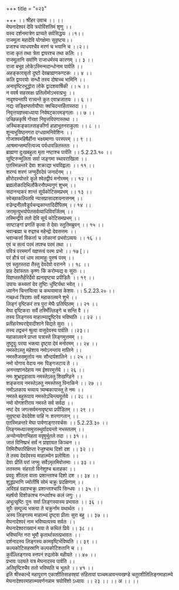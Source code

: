 +++
title = "०२३"

+++
।। श्रीहर उवाच ।। ।।  
मेघनादेश्वरं देवि त्रयोविंशतिमं शृणु ।।  
यस्य दर्शनमात्रेण प्राप्यते सर्वसिद्धयः ।।१।।  
राजमूला महादेवि योगक्षेमाः सुवृष्टयः।।  
प्रजाश्च व्याधयश्चैव मरणं च भयानि च ।।२।।  
राजा कृतं तथा त्रेता द्वापरश्च तथा कलिः ।।  
राजमूलानि सर्वाणि राजाधर्मस्य कारणम् ।। ३ ।।  
राजा बभूव लोकेऽस्मिन्मदान्धोनाम पार्वति ।।  
अहङ्कारावृतो दुष्टो देवब्राह्मणकण्टकः ।। ४ ।।  
कलि द्वापरयोः सन्धौ तस्य दोषाच्च भामिनि ।।  
अनावृष्टिरभूद्धोरा लोके द्वादशवार्षिकी ।। ५ ।।  
न ववर्ष सहस्राक्षः प्रतिलोमोऽभवत्प्रभुः ।।  
नादृश्यन्तापि रात्र्यन्ते कुत एवाभ्रजातयः ।। ६ ।।  
नद्यः सङ्क्षिप्ततोयौघाः क्वचिदन्तर्हितास्तदा ।।  
निवृत्तयज्ञस्वाध्याया निर्वषट्कारमङ्गलाः ।। ७ ।।  
उच्छिन्नकृषि गोरक्षा निवृत्तविपणास्तथा ।।  
अस्थिकङ्कालसङ्कीर्णा हाहाभूतनराकुलाः ।। ८ ।।  
शून्यभूयिष्ठनगरा दग्धग्रामनिवेशिनः ।।  
गोजाश्वमहिषैर्हीना भक्ष्यमाणाः परस्परम् ।। ९ ।।  
आश्रमान्सम्परित्यज्य पर्यधावन्नितस्ततः ।।  
ब्राह्मणा दुःखबहुला मृता नष्टाश्च पार्वति ।। 5.2.23.१० ।।  
सूष्टिरुन्मूलिता सर्वा जङ्गमा स्थावराखिला ।।  
एतस्मिन्नन्तरे देवाः शक्राद्या भयविह्वलाः ।। ११ ।।  
शरण्यं शरणं जग्मुर्देवदेवं जनार्दनम् ।।  
क्षीरोदस्योत्तरे कूले श्वेतद्वीपं मनोरमम् ।। १२ ।।  
ब्रह्मलोकादिभिर्लोकैरनौपम्यगुणं शुभम् ।।  
सदानन्दकरं शान्तं सूर्यकोटिसमप्रभम् ।। १३ ।।  
स्वेच्छाकल्पितवि न्यासप्रासादशयनासनम् ।।  
वज्रेन्द्रनीलवैडूर्यचन्द्रकान्तादिदीपितम् ।। १४ ।।  
जरामृत्युभयोपेतसर्वव्याधिविवर्जितम् ।।  
तस्मिन्द्वीपे ततो देवि सूर्य कोटिसमप्रभम् ।।  
साष्टाङ्गां प्रणतिं कृत्वा ते देवाः स्तुतिमब्रुवन् ।। १५ ।।  
भवान्ब्रह्मा च रुद्रश्च महेन्द्रो देवसत्तमः ।।  
भवान्कर्त्ता विकर्त्ता च लोकानां प्रभवोऽव्ययः ।। १६ ।।  
एवं च सत्यं परमं तपश्च परमं तथा ।।  
पवित्रं परममार्गं यज्ञस्त्वं परमः प्रभो ।। १७ [।।  
परं हौत्रं परं धाम त्वामाहुः पुरुषं परम् ।।  
एवं स्तुतस्तदा तैस्तु देवदेवो वरानने ।। १८ ।।  
प्राह देवांस्ततः कृष्णः किं करोम्यद्य वः सुराः ।।  
विज्ञप्तस्तैर्हरिर्देवो ह्यनावृष्ट्या प्रपीडितैः ।। १९ ।।  
उपायः कथ्यतां देव तुष्टिः धुष्टिर्यथा भवेत् ।।  
ध्यानेन चिन्तयित्वा च कथयामास केशवः ।। 5.2.23.२० ।।  
गच्छध्वं त्रिदशाः सर्वे महाकालवने शुभे ।।  
लिङ्गं वृष्टिकरं तत्र पुरा मेघैः प्रतिष्ठितम् ।। २१ ।।  
मेघा वृष्टिकराः सर्वे तस्मिँल्लिङ्गे च सन्ति वै ।।  
तस्य लिङ्गस्य माहात्म्याद्वृष्टिरेव भविष्यति ।। २२ ।।  
प्रतीहारेश्वराद्देवादीशाने विद्यते सुराः ।।  
तस्य तद्वचनं श्रुत्वा वासुदेवस्य पार्वति ।।२३।।  
महाकालवने प्राप्ता यत्रास्ते लिङ्गमुत्तमम् ।।  
तुष्टुवुः परया भक्त्या दृष्ट्वा देवं मनोरमम् ।। २४ ।।  
नमस्तेऽस्तु महेशाय नमोऽनन्ताय मालिने ।।  
नमस्तैजसमूर्त्ताय नमः सौन्दर्यशालिने ।। २५ ।।  
नमो योगाय वेदाय नमः पिङ्गजटाय ते ।।  
अनन्तज्ञानदेहाय नम ईश्वरमूर्त्तये ।। २६ ।।  
नमः शुभ्राट्टहासाय नमस्तेऽस्तु शिखण्डिने ।।  
शङ्कराय नमस्तेऽस्तु नमस्तेस्तु पिनाकिने ।। २७ ।।  
नमोंऽतकाय भव्याय त्र्यम्बकायास्तु ते नमः ।।  
नमस्ते बहुरूपाय नमस्तेऽचिन्त्यमूर्त्तये ।। २८ ।।  
नमो योगशरीराय नमस्ते सर्व सर्वदा ।।  
नष्टं देव जगत्सर्वमनावृष्ट्या प्रपीडितम् ।। २९ ।।  
सुवृष्ट्या देवदेवेश पाहि नः शरणागतान् ।।  
एतस्मिन्नन्तरे मेघा पार्वणाङ्गारवर्चसः ।। 5.2.23.३० ।।  
लिङ्गमध्यात्समुत्तस्थुर्वादयन्तो नभस्तलम् ।।  
अन्योन्यवेगाभिहता ववृषुर्भूतले तदा ।। ३१ ।।  
जातं विनिष्प्रभं सर्वं न प्राज्ञायत किञ्चन ।।  
तिमिरौघपरिक्षिप्ता रेजुश्चाथ दिशो दश ।। ३२ ।।  
ते तस्य देवदेवस्य माहात्म्येन प्रतोषिताः ।।  
देवाः प्रीतिं परां जग्मुः सर्वेऽमृतमिवोत्तमाः ।। ३३ ।।  
ततस्तमः संहरतो विनेशुश्च बलाहका ।।  
प्रववुः शीतला वाताः प्रशान्ताश्च दिशो दश ।। ३४ ।।  
शुद्धप्रभाणि ज्योतींषि सोमं चक्रुः प्रदक्षिणाम् ।।  
अविग्रहं ग्रहाश्चक्रुः प्रशान्ताश्चापि सिन्धवः ।। ३५ ।।  
महर्षयो विशोकाश्च गन्धर्वाश्च कलं जगुः ।।  
अभूत्सृष्टिः पुनः सर्वा लिङ्गस्यास्य प्रभावतः ।। ३६ ।।  
सुरैः सम्पूज्य भक्त्या ते चक्रुर्नाम यथार्थतः ।।  
अस्य लिङ्गस्य माहात्म्यं दृष्ट्वा प्रीताः सुरा बहु ।। ३७ ।।  
मेघनादेश्वरं नाम भविष्यत्यस्य सर्वतः ।।  
मेघनादेश्वराख्यानं मया ते कथितं प्रिये ।। ३८ ।।  
भविष्यन्ति नरा भूमौ कृतार्थास्तत्प्रभावतः ।।  
दर्शनादस्य लिङ्गस्य कामवृष्टिर्भविष्यति ।। ३९ ।।  
कल्पकोटिसहस्राणि कल्पकोटिशतानि च ।।  
कुर्वंल्लिङ्गस्य स्नपनं रुद्रलोके महीयते ।। ४० ।।  
प्रभावः पठ्यते यत्र मेघनादस्य पार्वति ।।  
अतिवृष्टिश्चैव ततो भविष्यति च भूतले ।। ४१ ।।  
इति श्रीस्कान्दे महापुराण एकाशीतिसाहस्र्यां संहितायां पञ्चमआवन्त्यखण्डे चतुरशीतिलिङ्गमाहात्म्ये मेघनादेश्वरमाहात्म्यवर्णनन्नाम त्रयोविंशो ऽध्यायः ।। २३ ।। ।। अ ।। ।।